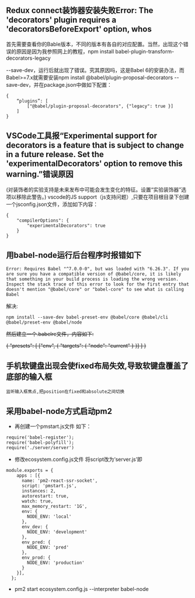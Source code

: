 ## Redux connect装饰器安装失败Error: The 'decorators' plugin requires a 'decoratorsBeforeExport' option, whos


首先需要查看你的Bable版本，不同的版本有各自的对应配置。当然，出现这个错误的原因是因为我参照网上的教程，npm install babel-plugin-transform-decorators-legacy 

--save-dev，运行后就出现了错误。究其原因吗，这是Babel 6的安装办法，而Babel>=7.x就需要安装npm install @babel/plugin-proposal-decorators --save-dev，并在package.json中做如下配置：
``` 
{
    “plugins”: [
        ["@babel/plugin-proposal-decorators", {"legacy": true }]
    ]
}
```

## VSCode工具报“Experimental support for decorators is a feature that is subject to change in a future release. Set the 'experimentalDecorators' option to remove this warning.”错误原因

(对装饰者的实验支持是未来发布中可能会发生变化的特征。设置“实验装饰器”选项以移除此警告。)
vscode的JS support（js支持问题）,只要在项目根目录下创建一个jsconfig.json文件，添加如下内容：

```
{
    "compilerOptions": {
        "experimentalDecorators": true
    }
}
```


## 用babel-node运行后台程序时报错如下
```
Error: Requires Babel "^7.0.0-0", but was loaded with "6.26.3". If you are sure you have a compatible version of @babel/core, it is likely that something in your build process is loading the wrong version. Inspect the stack trace of this error to look for the first entry that doesn't mention "@babel/core" or "babel-core" to see what is calling Babel
```
解决:
```
npm install --save-dev babel-preset-env @babel/core @babel/cli @babel/preset-env @babel/node
```
~~然后建立一个.babelrc文件，内容如下:~~

~~{
    "presets": [
        ["env", {
            "targets": {
                "node": "current"
            }
        }]
    ]
}~~
   
## 手机软键盘出现会使fixed布局失效,导致软键盘覆盖了底部的输入框
```
监听输入框焦点,把position在fixed和absolute之间切换
```

## 采用babel-node方式启动pm2
+ 再创建一个pmstart.js文件
如下：
```
require('babel-register');
require('babel-polyfill');
require('./server/server')
```
+ 修改ecosystem.config.js文件
将script改为‘server.js’即
```
module.exports = {
    apps : [{
      name: 'pm2-react-ssr-socket',
      script: 'pmstart.js',
      instances: 2,
      autorestart: true,
      watch: true,
      max_memory_restart: '1G',
      env: {
        NODE_ENV: 'local'
      },
      env_dev: {
        NODE_ENV: 'development'
      },
      env_pred: {
        NODE_ENV: 'pred'
      },
      env_prod: {
        NODE_ENV: 'production'
      }
    }],
  };
```
+ pm2 start ecosystem.config.js --interpreter babel-node
